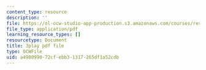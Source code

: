 ```yaml
---
content_type: resource
description: ''
file: https://ol-ocw-studio-app-production.s3.amazonaws.com/courses/res-ll-005-mathematics-of-big-data-and-machine-learning-january-iap-2020/a498099072cfebb31317265df1a52cdb_P5SjikeOHr0.pdf
file_type: application/pdf
learning_resource_types: []
resourcetype: Document
title: 3play pdf file
type: OCWFile
uid: a4980990-72cf-ebb3-1317-265df1a52cdb
---
```

